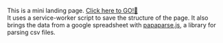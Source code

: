 This is a mini landing page.
<a href="" target="_blank">Click here to GO!🚀</a>
<br/>
It uses a service-worker script to save the structure of the page.
It also brings the data from a google spreadsheet with <a href="https://github.com/mholt/PapaParse">papaparse.js</a>, a library for parsing csv files.
